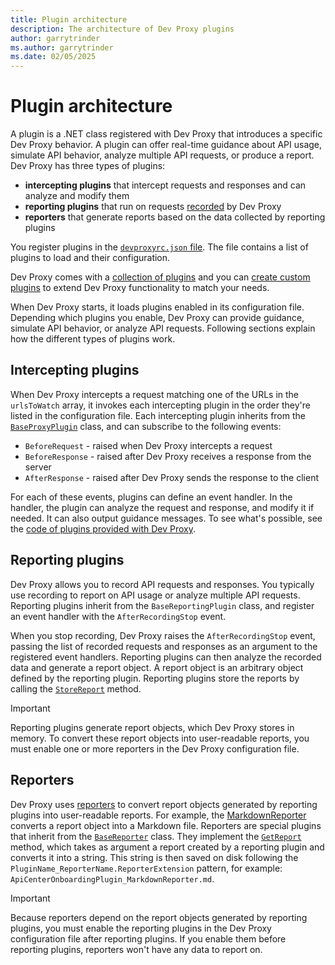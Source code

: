 ```yaml
---
title: Plugin architecture
description: The architecture of Dev Proxy plugins
author: garrytrinder
ms.author: garrytrinder
ms.date: 02/05/2025
---
```


# Plugin architecture

A plugin is a .NET class registered with Dev Proxy that introduces a specific Dev Proxy behavior. A plugin can offer real-time guidance about API usage, simulate API behavior, analyze multiple API requests, or produce a report. Dev Proxy has three types of plugins:

- **intercepting plugins** that intercept requests and responses and can analyze and modify them
- **reporting plugins** that run on requests [recorded](../how-to/record-and-export-proxy-activity.md) by Dev Proxy
- **reporters** that generate reports based on the data collected by reporting plugins

You register plugins in the [`devproxyrc.json` file](devproxyrc.md). The file contains a list of plugins to load and their configuration.

Dev Proxy comes with a [collection of plugins](overview.md#plugins) and you can [create custom plugins](../how-to/create-custom-plugin.md) to extend Dev Proxy functionality to match your needs.

When Dev Proxy starts, it loads plugins enabled in its configuration file. Depending which plugins you enable, Dev Proxy can provide guidance, simulate API behavior, or analyze API requests. Following sections explain how the different types of plugins work.

## Intercepting plugins

When Dev Proxy intercepts a request matching one of the URLs in the `urlsToWatch` array, it invokes each intercepting plugin in the order they're listed in the configuration file. Each intercepting plugin inherits from the [`BaseProxyPlugin`](https://github.com/dotnet/dev-proxy/blob/main/dev-proxy-abstractions/BaseProxyPlugin.cs) class, and can subscribe to the following events:

- `BeforeRequest` - raised when Dev Proxy intercepts a request
- `BeforeResponse` - raised after Dev Proxy receives a response from the server
- `AfterResponse` - raised after Dev Proxy sends the response to the client

For each of these events, plugins can define an event handler. In the handler, the plugin can analyze the request and response, and modify it if needed. It can also output guidance messages. To see what's possible, see the [code of plugins provided with Dev Proxy](https://github.com/dotnet/dev-proxy/tree/main/dev-proxy-plugins).

## Reporting plugins

Dev Proxy allows you to record API requests and responses. You typically use recording to report on API usage or analyze multiple API requests. Reporting plugins inherit from the `BaseReportingPlugin` class, and register an event handler with the `AfterRecordingStop` event.

When you stop recording, Dev Proxy raises the `AfterRecordingStop` event, passing the list of recorded requests and responses as an argument to the registered event handlers. Reporting plugins can then analyze the recorded data and generate a report object. A report object is an arbitrary object defined by the reporting plugin. Reporting plugins store the reports by calling the [`StoreReport`](https://github.com/dotnet/dev-proxy/blob/ecb4e1d56e327204f359152f7aff1057663edfe6/dev-proxy-abstractions/BaseReportingPlugin.cs#L15) method.

> [!IMPORTANT]
> Reporting plugins generate report objects, which Dev Proxy stores in memory. To convert these report objects into user-readable reports, you must enable one or more reporters in the Dev Proxy configuration file.

## Reporters

Dev Proxy uses [reporters](./overview.md#reporters) to convert report objects generated by reporting plugins into user-readable reports. For example, the [MarkdownReporter](./markdownreporter.md) converts a report object into a Markdown file. Reporters are special plugins that inherit from the [`BaseReporter`](https://github.com/dotnet/dev-proxy/blob/main/dev-proxy-plugins/Reporters/BaseReporter.cs) class. They implement the [`GetReport`](https://github.com/dotnet/dev-proxy/blob/ecb4e1d56e327204f359152f7aff1057663edfe6/dev-proxy-plugins/Reporters/BaseReporter.cs#L25) method, which takes as argument a report created by a reporting plugin and converts it into a string. This string is then saved on disk following the `PluginName_ReporterName.ReporterExtension` pattern, for example: `ApiCenterOnboardingPlugin_MarkdownReporter.md`.

> [!IMPORTANT]
> Because reporters depend on the report objects generated by reporting plugins, you must enable the reporting plugins in the Dev Proxy configuration file after reporting plugins. If you enable them before reporting plugins, reporters won't have any data to report on.
